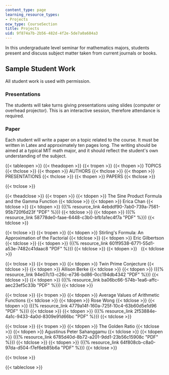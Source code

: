 ```yaml
---
content_type: page
learning_resource_types:
- Projects
ocw_type: CourseSection
title: Projects
uid: 9f874a7b-2b56-482d-4f2e-5de7a0a684a3
---
```


In this undergraduate level seminar for mathematics majors, students present and discuss subject matter taken from current journals or books.

Sample Student Work
-------------------

All student work is used with permission.

### Presentations

The students will take turns giving presentations using slides (computer or overhead projector). This is an interactive session, therefore attendance is required.

### Paper

Each student will write a paper on a topic related to the course. It must be written in Latex and approximately ten pages long. The writing should be aimed at a typical MIT math major, and it should reflect the student's own understanding of the subject.

{{< tableopen >}}
{{< theadopen >}}
{{< tropen >}}
{{< thopen >}}
TOPICS
{{< thclose >}}
{{< thopen >}}
AUTHORS
{{< thclose >}}
{{< thopen >}}
PRESENTATIONS
{{< thclose >}}
{{< thopen >}}
PAPERS
{{< thclose >}}

{{< trclose >}}

{{< theadclose >}}
{{< tropen >}}
{{< tdopen >}}
The Sine Product Formula and the Gamma Function
{{< tdclose >}}
{{< tdopen >}}
Erica Chan
{{< tdclose >}}
{{< tdopen >}}
({{% resource_link 4ebddf90-7ab0-739a-7561-95b720f6d23f "PDF" %}})
{{< tdclose >}}
{{< tdopen >}}
({{% resource_link 58778de0-faae-6448-c3b0-bfb1a1ec4f7a "PDF" %}})
{{< tdclose >}}

{{< trclose >}}
{{< tropen >}}
{{< tdopen >}}
Stirling's Formula: An Approximation of the Factorial
{{< tdclose >}}
{{< tdopen >}}
Eric Gilbertson
{{< tdclose >}}
{{< tdopen >}}
({{% resource_link 601f9538-6771-55d1-a53e-7482c41daac8 "PDF" %}})
{{< tdclose >}}
{{< tdopen >}}
 
{{< tdclose >}}

{{< trclose >}}
{{< tropen >}}
{{< tdopen >}}
Twin Prime Conjecture
{{< tdclose >}}
{{< tdopen >}}
Allison Berke
{{< tdclose >}}
{{< tdopen >}}
({{% resource_link 94e07c13-c26c-e736-bd86-0cc194db4342 "PDF" %}})
{{< tdclose >}}
{{< tdopen >}}
({{% resource_link ba06bc66-574b-1ea6-affc-aec23ef5c33b "PDF" %}})
{{< tdclose >}}

{{< trclose >}}
{{< tropen >}}
{{< tdopen >}}
Average Values of Arithmetic Functions
{{< tdclose >}}
{{< tdopen >}}
Rose Wong
{{< tdclose >}}
{{< tdopen >}}
({{% resource_link 4779a14f-160a-725f-10c4-63b60d5e1d96 "PDF" %}})
{{< tdclose >}}
{{< tdopen >}}
({{% resource_link 2f53884e-4a1c-9433-4a0d-8309e91d66bc "PDF" %}})
{{< tdclose >}}

{{< trclose >}}
{{< tropen >}}
{{< tdopen >}}
The Golden Ratio
{{< tdclose >}}
{{< tdopen >}}
Agustinus Peter Sahanggamu
{{< tdclose >}}
{{< tdopen >}}
({{% resource_link 6785d40d-8b72-a201-9dd1-23b56c15908c "PDF" %}})
{{< tdclose >}}
{{< tdopen >}}
({{% resource_link 64f808cb-c8a0-97da-d504-f7ef6eb85b6a "PDF" %}})
{{< tdclose >}}

{{< trclose >}}

{{< tableclose >}}
